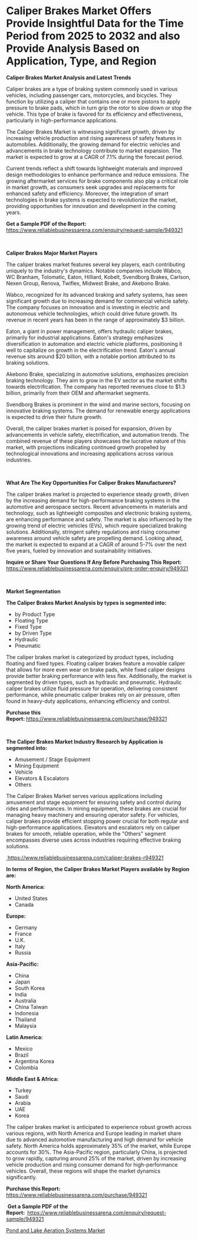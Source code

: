 <p><h1>Caliper Brakes Market Offers Provide Insightful Data for the Time Period from 2025 to 2032 and also Provide Analysis Based on Application, Type, and Region</h1></p><p><strong>Caliper Brakes Market Analysis and Latest Trends</strong></p>
<p><p>Caliper brakes are a type of braking system commonly used in various vehicles, including passenger cars, motorcycles, and bicycles. They function by utilizing a caliper that contains one or more pistons to apply pressure to brake pads, which in turn grip the rotor to slow down or stop the vehicle. This type of brake is favored for its efficiency and effectiveness, particularly in high-performance applications.</p><p>The Caliper Brakes Market is witnessing significant growth, driven by increasing vehicle production and rising awareness of safety features in automobiles. Additionally, the growing demand for electric vehicles and advancements in brake technology contribute to market expansion. The market is expected to grow at a CAGR of 7.1% during the forecast period. </p><p>Current trends reflect a shift towards lightweight materials and improved design methodologies to enhance performance and reduce emissions. The growing aftermarket services for brake components also play a critical role in market growth, as consumers seek upgrades and replacements for enhanced safety and efficiency. Moreover, the integration of smart technologies in brake systems is expected to revolutionize the market, providing opportunities for innovation and development in the coming years.</p></p>
<p><strong>Get a Sample PDF of the Report:&nbsp;</strong> <a href="https://www.reliablebusinessarena.com/enquiry/request-sample/949321?utm_campaign=2322&utm_medium=2&utm_source=Github&utm_content=ia&utm_term=20022025&utm_id=caliper-brakes">https://www.reliablebusinessarena.com/enquiry/request-sample/949321</a></p>
<p>&nbsp;</p>
<p><strong>Caliper Brakes Major Market Players</strong></p>
<p><p>The caliper brakes market features several key players, each contributing uniquely to the industry's dynamics. Notable companies include Wabco, WC Branham, Tolomatic, Eaton, Hilliard, Kobelt, Svendborg Brakes, Carlson, Nexen Group, Renova, Twiflex, Midwest Brake, and Akebono Brake.</p><p>Wabco, recognized for its advanced braking and safety systems, has seen significant growth due to increasing demand for commercial vehicle safety. The company focuses on innovation and is investing in electric and autonomous vehicle technologies, which could drive future growth. Its revenue in recent years has been in the range of approximately $3 billion.</p><p>Eaton, a giant in power management, offers hydraulic caliper brakes, primarily for industrial applications. Eaton's strategy emphasizes diversification in automation and electric vehicle platforms, positioning it well to capitalize on growth in the electrification trend. Eaton's annual revenue sits around $20 billion, with a notable portion attributed to its braking solutions.</p><p>Akebono Brake, specializing in automotive solutions, emphasizes precision braking technology. They aim to grow in the EV sector as the market shifts towards electrification. The company has reported revenues close to $1.3 billion, primarily from their OEM and aftermarket segments.</p><p>Svendborg Brakes is prominent in the wind and marine sectors, focusing on innovative braking systems. The demand for renewable energy applications is expected to drive their future growth.</p><p>Overall, the caliper brakes market is poised for expansion, driven by advancements in vehicle safety, electrification, and automation trends. The combined revenue of these players showcases the lucrative nature of this market, with projections indicating continued growth propelled by technological innovations and increasing applications across various industries.</p></p>
<p>&nbsp;</p>
<p><strong>What Are The Key Opportunities For Caliper Brakes Manufacturers?</strong></p>
<p><p>The caliper brakes market is projected to experience steady growth, driven by the increasing demand for high-performance braking systems in the automotive and aerospace sectors. Recent advancements in materials and technology, such as lightweight composites and electronic braking systems, are enhancing performance and safety. The market is also influenced by the growing trend of electric vehicles (EVs), which require specialized braking solutions. Additionally, stringent safety regulations and rising consumer awareness around vehicle safety are propelling demand. Looking ahead, the market is expected to expand at a CAGR of around 5-7% over the next five years, fueled by innovation and sustainability initiatives.</p></p>
<p><strong>Inquire or Share Your Questions If Any Before Purchasing This Report:</strong> <a href="https://www.reliablebusinessarena.com/enquiry/pre-order-enquiry/949321?utm_campaign=2322&utm_medium=2&utm_source=Github&utm_content=ia&utm_term=20022025&utm_id=caliper-brakes">https://www.reliablebusinessarena.com/enquiry/pre-order-enquiry/949321</a></p>
<p>&nbsp;</p>
<p><strong>Market Segmentation</strong></p>
<p><strong>The Caliper Brakes Market Analysis by types is segmented into:</strong></p>
<p><ul><li>by Product Type</li><li>Floating Type</li><li>Fixed Type</li><li>by Driven Type</li><li>Hydraulic</li><li>Pneumatic</li></ul></p>
<p><p>The caliper brakes market is categorized by product types, including floating and fixed types. Floating caliper brakes feature a movable caliper that allows for more even wear on brake pads, while fixed caliper designs provide better braking performance with less flex. Additionally, the market is segmented by driven types, such as hydraulic and pneumatic. Hydraulic caliper brakes utilize fluid pressure for operation, delivering consistent performance, while pneumatic caliper brakes rely on air pressure, often found in heavy-duty applications, enhancing efficiency and control.</p></p>
<p><strong>Purchase this Report:&nbsp;</strong><a href="https://www.reliablebusinessarena.com/purchase/949321?utm_campaign=2322&utm_medium=2&utm_source=Github&utm_content=ia&utm_term=20022025&utm_id=caliper-brakes">https://www.reliablebusinessarena.com/purchase/949321</a></p>
<p>&nbsp;</p>
<p><strong>The Caliper Brakes Market Industry Research by Application is segmented into:</strong></p>
<p><ul><li>Amusement / Stage Equipment</li><li>Mining Equipment</li><li>Vehicle</li><li>Elevators & Escalators</li><li>Others</li></ul></p>
<p><p>The Caliper Brakes Market serves various applications including amusement and stage equipment for ensuring safety and control during rides and performances. In mining equipment, these brakes are crucial for managing heavy machinery and ensuring operator safety. For vehicles, caliper brakes provide efficient stopping power crucial for both regular and high-performance applications. Elevators and escalators rely on caliper brakes for smooth, reliable operation, while the "Others" segment encompasses diverse uses across industries requiring effective braking solutions.</p></p>
<p><a href="https://www.reliablebusinessarena.com/caliper-brakes-r949321?utm_campaign=2322&utm_medium=2&utm_source=Github&utm_content=ia&utm_term=20022025&utm_id=caliper-brakes">&nbsp;https://www.reliablebusinessarena.com/caliper-brakes-r949321</a></p>
<p><strong>In terms of Region, the Caliper Brakes Market Players available by Region are:</strong></p>
<p>
    <p> <strong> North America: </strong>
        <ul>
            <li>United States</li>
            <li>Canada</li>
        </ul>
        </p> 
    <p> <strong> Europe: </strong>
        <ul>
            <li>Germany</li>
            <li>France</li>
            <li>U.K.</li>
            <li>Italy</li>
            <li>Russia</li>
        </ul>
        </p> 
    <p> <strong> Asia-Pacific: </strong>
        <ul>
            <li>China</li>
            <li>Japan</li>
            <li>South Korea</li>
            <li>India</li>
            <li>Australia</li>
            <li>China Taiwan</li>
            <li>Indonesia</li>
            <li>Thailand</li>
            <li>Malaysia</li>
        </ul>
        </p> 
    <p> <strong> Latin America: </strong>
        <ul>
            <li>Mexico</li>
            <li>Brazil</li>
            <li>Argentina Korea</li>
            <li>Colombia</li>
        </ul>
        </p> 
    <p> <strong> Middle East & Africa: </strong>
        <ul>
            <li>Turkey</li>
            <li>Saudi</li>
            <li>Arabia</li>
            <li>UAE</li>
            <li>Korea</li>
        </ul>
    </p>
    </p>
<p><p>The caliper brakes market is anticipated to experience robust growth across various regions, with North America and Europe leading in market share due to advanced automotive manufacturing and high demand for vehicle safety. North America holds approximately 35% of the market, while Europe accounts for 30%. The Asia-Pacific region, particularly China, is projected to grow rapidly, capturing around 25% of the market, driven by increasing vehicle production and rising consumer demand for high-performance vehicles. Overall, these regions will shape the market dynamics significantly.</p></p>
<p><strong>Purchase this Report: </strong><a href="https://www.reliablebusinessarena.com/purchase/949321?utm_campaign=2322&utm_medium=2&utm_source=Github&utm_content=ia&utm_term=20022025&utm_id=caliper-brakes">https://www.reliablebusinessarena.com/purchase/949321</a></p>
<p>&nbsp;<strong>Get a Sample PDF of the Report:&nbsp;&nbsp;</strong><a href="https://www.reliablebusinessarena.com/enquiry/request-sample/949321?utm_campaign=2322&utm_medium=2&utm_source=Github&utm_content=ia&utm_term=20022025&utm_id=caliper-brakes">https://www.reliablebusinessarena.com/enquiry/request-sample/949321</a></p>
<p><strong></strong></p>
<p><p><a href="https://github.com/birnbaumbulah0/Market-Research-Report-List-1/blob/main/pond-and-lake-aeration-systems-market.md?utm_campaign=2322&utm_medium=2&utm_source=Github&utm_content=ia&utm_term=20022025&utm_id=caliper-brakes">Pond and Lake Aeration Systems Market</a></p></p>